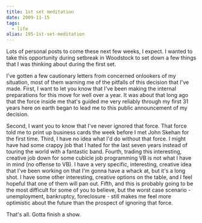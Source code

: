 ```yaml
---
title: 1st set meditation
date: 2009-11-15
tags: 
  - life
alias: 195-1st-set-meditation
---
```


Lots of personal posts to come these next few weeks, I expect. I wanted to take this opportunity during setbreak in Woodstock to set down a few things that I was thinking about during the first set.


I've gotten a few cautionary letters from concerned onlookers of my situation, most of them warning me of the pitfalls of this decision that I've made. First, I want to let you know that I've been making the internal preparations for this move for well over a year. It was about that long ago that the force inside me that's guided me very reliably through my first 31 years here on earth began to lead me to this public announcement of my decision. 

Second, I want you to know that I've never ignored that force. That force told me to print up business cards the week before I met John Skehan for the first time. Third, I have no idea what I'd do without that force. I might have had some crappy job that I hated for the last seven years instead of touring the world with a fantastic band. Fourth, trading this interesting, creative job down for some cubicle job programming VB is not what I have in mind (no offense to VB). I have a very specific, interesting, creative idea that I've been working on that I'm gonna have a whack at, but it's a long shot. I have some other interesting, creative options on the table, and I feel hopeful that one of them will pan out. Fifth, and this is probably going to be the most difficult for some of you to believe, but the worst case scenario - unemployment, bankruptcy, foreclosure - still makes me feel more optimistic about the future than the prospect of ignoring that force.

That's all. Gotta finish a show.

